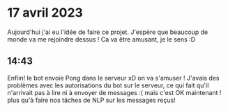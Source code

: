 # 17 avril 2023

Aujourd'hui j'ai eu l'idée de faire ce projet. J'espère que beaucoup de monde va me rejoindre dessus ! Ca va être amusant, je le sens :D

## 14:43
Enfiin! le bot envoie Pong dans le serveur xD on va s'amuser !
J'avais des problèmes avec les autorisations du bot sur le serveur, ce qui fait qu'il n'arrivait pas à lire ni à envoyer de messages :( mais c'est OK maintenant ! plus qu'à faire nos tâches de NLP sur les messages reçus!
